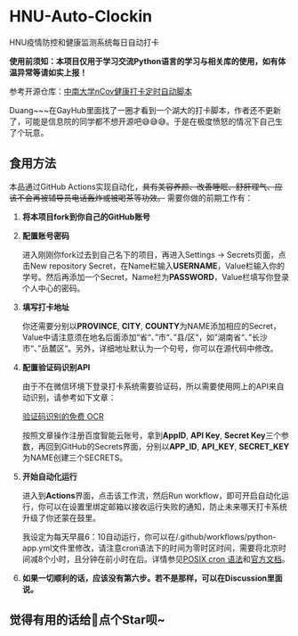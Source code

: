 # HNU-Auto-Clockin

HNU疫情防控和健康监测系统每日自动打卡

**使用前须知：本项目仅用于学习交流Python语言的学习与相关库的使用，如有体温异常等请如实上报！**

参考开源仓库：[中南大学nCov健康打卡定时自动脚本](https://github.com/lxy764139720/Auto_Attendance)

Duang~~~在GayHub里面找了一圈才看到一个湖大的打卡脚本，作者还不更新了，可能是信息院的同学都不想开源吧😅😅😅。于是在极度愤怒的情况下自己生了个玩意。

## 食用方法

本品通过GitHub Actions实现自动化，~~具有美容养颜、改善睡眠、舒肝理气、应该不会再被辅导员电话轰炸或被喝茶等功效。~~ 需要你做的前期工作有：

1. **将本项目fork到你自己的GitHub账号**

2. **配置账号密码**

    进入刚刚你fork过去到自己名下的项目，再进入Settings -> Secrets页面，点击New repository Secret，在Name栏输入**USERNAME**，Value栏输入你的学号。然后再添加一个Secret，Name栏为**PASSWORD**，Value栏填写你登录个人中心的密码。

3. **填写打卡地址**

    你还需要分别以**PROVINCE**, **CITY**, **COUNTY**为NAME添加相应的Secret，Value中请注意须在地名后面添加“省“、”市“、”县/区“，如”湖南省“、”长沙市“、”岳麓区“。另外，详细地址默认为一个句号，你可以在源代码中修改。

4. **配置验证码识别API**

    由于不在微信环境下登录打卡系统需要验证码，所以需要使用网上的API来自动识别，请参考如下文章：

    [验证码识别的免费 OCR](https://www.cnblogs.com/xiaowenshu/p/11792012.html)

    按照文章操作注册百度智能云账号，拿到**AppID**, **API Key**, **Secret Key**三个参数，再回到GitHub的Secrets界面，分别以**APP_ID**, **API_KEY**, **SECRET_KEY**为NAME创建三个SECRETS。

5. **开始自动化运行**

    进入到**Actions**界面，点击该工作流，然后Run workflow，即可开启自动化运行，你可以在设置里绑定邮箱以接收运行失败的通知，防止未来哪天打卡系统升级了你还蒙在鼓里。

    我设定为每天早晨6：10自动运行，你可以在/.github/workflows/python-app.yml文件里修改，请注意cron语法下的时间为零时区时间，需要将北京时间减8个小时，且分钟在前小时在后。详情参见[POSIX cron 语法](https://crontab.guru/)和[官方文档](https://docs.github.com/cn/actions/reference/events-that-trigger-workflows#)。

6. **如果一切顺利的话，应该没有第六步。若不是那样，可以在Discussion里面说。**

## 觉得有用的话给👴点个Star呗~
